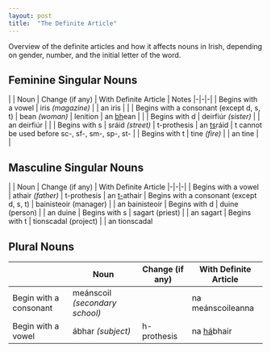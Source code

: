 ```yaml
---
layout: post
title:  "The Definite Article"
---
```


Overview of the definite articles and how it affects nouns in Irish, depending on gender, number, and the initial letter of the word.

## Feminine Singular Nouns

| | Noun | Change (if any) | With Definite Article | Notes
|-|-|-|
| Begins with a vowel | iris *(magazine)* | | an iris |  |
| Begins with a consonant (except d, s, t) | bean *(woman)* | lenition | an <u>bh</u>ean |  |
| Begins with d | deirfiúr *(sister)* | | an deirfiúr |  |
| Begins with s | sráid *(street)* | t-prothesis | an <u>ts</u>ráid | t cannot be used before sc-, sf-, sm-, sp-, st- |
| Begins with t | tine *(fire)* | | an tine |  |

## Masculine Singular Nouns

| | Noun | Change (if any) | With Definite Article 
|-|-|-|
| Begins with a vowel | athair *(father)* | t-prothesis | an <u>t-</u>athair
| Begins with a consonant (except d, s, t) | bainisteoir (manager) | | an bainisteoir
| Begins with d | duine (person) | | an duine
| Begins with s | sagart (priest) | | an sagart
| Begins with t | tionscadal (project) | | an tionscadal

## Plural Nouns

| | Noun | Change (if any) | With Definite Article |
|-|-|-|-|
| Begin with a consonant | meánscoil *(secondary school)* | | na meánscoileanna |
| Begin with a vowel | ábhar *(subject)* | h-prothesis | na <u>há</u>bhair |